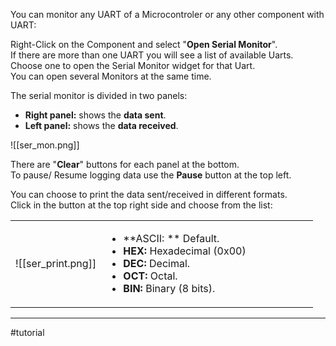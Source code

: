 You can monitor any UART of a Microcontroler or any other component with UART:

Right-Click on the Component and select "**Open Serial Monitor**".<br>
If there are more than one UART you will see a list of available Uarts.<br>
Choose one to open the Serial Monitor widget for that Uart.<br>
You can open several Monitors at the same time.<br>

The serial monitor is divided in two panels:

- **Right panel:** shows the **data sent**.
- **Left panel:** shows the **data received**.

![[ser_mon.png]]

There are "**Clear**" buttons for each panel at the bottom.<br>
To pause/ Resume logging data use the **Pause** button at the top left.

You can choose to print the data sent/received in different formats.<br>
Click in  the button at the top right side and choose from the list:

<table width=100%> <tr>
<td width=30%> ![[ser_print.png]] </td>
<td width=70%>

- **ASCII: ** Default.
- **HEX:** Hexadecimal (0x00)
- **DEC:** Decimal.
- **OCT:** Octal.
- **BIN:** Binary (8 bits).
</td>

</tr> </table>

---

#tutorial